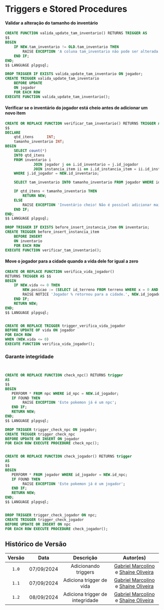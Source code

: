 # <b>Triggers e Stored Procedures</b>

#### Validar a alteração do tamanho do inventário
~~~sql
CREATE FUNCTION valida_update_tam_inventario() RETURNS TRIGGER AS
$$
BEGIN
    IF NEW.tam_inventario != OLD.tam_inventario THEN
        RAISE EXCEPTION 'A coluna tam_inventario não pode ser alterada diretamente.';
    END IF;
END;
$$ LANGUAGE plpgsql;

DROP TRIGGER IF EXISTS valida_update_tam_inventario ON jogador;
CREATE TRIGGER valida_update_tam_inventario
    BEFORE UPDATE
    ON jogador
    FOR EACH ROW
EXECUTE FUNCTION valida_update_tam_inventario();
~~~

#### Verificar se o inventário do jogador está cheio antes de adicionar um novo item
~~~~sql
CREATE OR REPLACE FUNCTION verificar_tam_inventario() RETURNS TRIGGER AS
$$
DECLARE
    qtd_itens      INT;
    tamanho_inventario INT;
BEGIN
    SELECT count(*)
    INTO qtd_itens
    FROM inventario i
             JOIN jogador j on i.id_inventario = j.id_jogador
             JOIN instancia_item ii on i.id_instancia_item = ii.id_instancia_item
    WHERE j.id_jogador = NEW.id_inventario;

    SELECT tam_inventario INTO tamanho_inventario FROM jogador WHERE id_jogador = NEW.id_inventario;

    IF qtd_itens < tamanho_inventario THEN
        RETURN NEW;
    ELSE
        RAISE EXCEPTION 'Inventário cheio! Não é possível adicionar mais itens.';
    END IF;
END;
$$ LANGUAGE plpgsql;

DROP TRIGGER IF EXISTS before_insert_instancia_item ON inventario;
CREATE TRIGGER before_insert_instancia_item
    BEFORE INSERT
    ON inventario
    FOR EACH ROW
EXECUTE FUNCTION verificar_tam_inventario();
~~~~

#### Move o jogador para a cidade quando a vida dele for igual a zero
~~~~sql
CREATE OR REPLACE FUNCTION verifica_vida_jogador()
RETURNS TRIGGER AS $$
BEGIN
    IF NEW.vida <= 0 THEN
        NEW.posicao := (SELECT id_terreno FROM terreno WHERE x = 0 AND y = 0);
		RAISE NOTICE 'Jogador % retornou para a cidade.', NEW.id_jogador;
    END IF;
    RETURN NEW;
END;
$$ LANGUAGE plpgsql;


CREATE OR REPLACE TRIGGER trigger_verifica_vida_jogador
BEFORE UPDATE OF vida ON jogador
FOR EACH ROW
WHEN (NEW.vida <= 0)
EXECUTE FUNCTION verifica_vida_jogador();
~~~~

### Garante integridade
~~~~sql


CREATE OR REPLACE FUNCTION check_npc() RETURNS trigger
AS 
$$
BEGIN
   PERFORM * FROM npc WHERE id_npc = NEW.id_jogador;
   IF FOUND THEN
		RAISE EXCEPTION 'Este pokemon já é um npc';
   END IF;
   RETURN NEW;
END;
$$ LANGUAGE plpgsql;

DROP TRIGGER trigger_check_npc ON jogador;
CREATE TRIGGER trigger_check_npc
BEFORE UPDATE OR INSERT ON jogador
FOR EACH ROW EXECUTE PROCEDURE check_npc();


CREATE OR REPLACE FUNCTION check_jogador() RETURNS trigger
AS
$$
BEGIN
   PERFORM * FROM jogador WHERE id_jogador = NEW.id_npc;
   IF FOUND THEN
		RAISE EXCEPTION 'Este pokemon já é um jogador';
   END IF;
   RETURN NEW;
END;
$$ LANGUAGE plpgsql;


DROP TRIGGER trigger_check_jogador ON npc;
CREATE TRIGGER trigger_check_jogador
BEFORE UPDATE OR INSERT ON npc
FOR EACH ROW EXECUTE PROCEDURE check_jogador();

~~~~






## Histórico de Versão

| Versão |    Data    |      Descrição      |                                                                                                Autor(es)                                                                                                 |
| :----: | :--------: | :-----------------: | :------------------------------------------------------------------------------------------------------------------------------------------------------------------------------------------------------: |
| `1.0`  | 07/09/2024 | Adicionando triggers | [Gabriel Marcolino](https://github.com/GabrielMR360) e [Shaíne Oliveira](ttps://github.com/ShaineOliveira)|
| `1.1`  | 07/09/2024 | Adiciona trigger de vida | [Gabriel Marcolino](https://github.com/GabrielMR360) e [Shaíne Oliveira](ttps://github.com/ShaineOliveira) |
| `1.2`  | 08/09/2024 | Adiciona trigger de integridade | [Gabriel Marcolino](https://github.com/GabrielMR360) e [Shaíne Oliveira](ttps://github.com/ShaineOliveira) |

